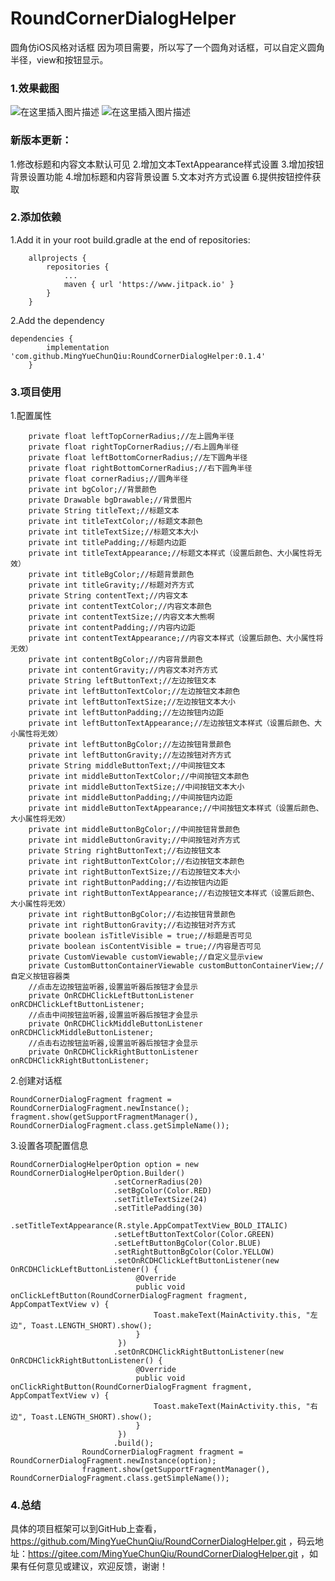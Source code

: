 # RoundCornerDialogHelper
圆角仿iOS风格对话框
因为项目需要，所以写了一个圆角对话框，可以自定义圆角半径，view和按钮显示。
### 1.效果截图
![在这里插入图片描述](https://img-blog.csdnimg.cn/2018112512061853.jpg?x-oss-process=image/watermark,type_ZmFuZ3poZW5naGVpdGk,shadow_10,text_aHR0cHM6Ly9ibG9nLmNzZG4ubmV0L3NsMjAxOGdvZA==,size_16,color_FFFFFF,t_70)
![在这里插入图片描述](https://img-blog.csdnimg.cn/20181127103858948.png?x-oss-process=image/watermark,type_ZmFuZ3poZW5naGVpdGk,shadow_10,text_aHR0cHM6Ly9ibG9nLmNzZG4ubmV0L3NsMjAxOGdvZA==,size_16,color_FFFFFF,t_70)
### 新版本更新：
1.修改标题和内容文本默认可见
2.增加文本TextAppearance样式设置
3.增加按钮背景设置功能
4.增加标题和内容背景设置
5.文本对齐方式设置
6.提供按钮控件获取
### 2.添加依赖
1.Add it in your root build.gradle at the end of repositories:

```
	allprojects {
		repositories {
			...
			maven { url 'https://www.jitpack.io' }
		}
	}
```
2.Add the dependency

```
dependencies {
		implementation 'com.github.MingYueChunQiu:RoundCornerDialogHelper:0.1.4'
	}
```
### 3.项目使用
1.配置属性

```
    private float leftTopCornerRadius;//左上圆角半径
    private float rightTopCornerRadius;//右上圆角半径
    private float leftBottomCornerRadius;//左下圆角半径
    private float rightBottomCornerRadius;//右下圆角半径
    private float cornerRadius;//圆角半径
    private int bgColor;//背景颜色
    private Drawable bgDrawable;//背景图片
    private String titleText;//标题文本
    private int titleTextColor;//标题文本颜色
    private int titleTextSize;//标题文本大小
    private int titlePadding;//标题内边距
    private int titleTextAppearance;//标题文本样式（设置后颜色、大小属性将无效）
    private int titleBgColor;//标题背景颜色
    private int titleGravity;//标题对齐方式
    private String contentText;//内容文本
    private int contentTextColor;//内容文本颜色
    private int contentTextSize;//内容文本大熊啊
    private int contentPadding;//内容内边距
    private int contentTextAppearance;//内容文本样式（设置后颜色、大小属性将无效）
    private int contentBgColor;//内容背景颜色
    private int contentGravity;//内容文本对齐方式
    private String leftButtonText;//左边按钮文本
    private int leftButtonTextColor;//左边按钮文本颜色
    private int leftButtonTextSize;//左边按钮文本大小
    private int leftButtonPadding;//左边按钮内边距
    private int leftButtonTextAppearance;//左边按钮文本样式（设置后颜色、大小属性将无效）
    private int leftButtonBgColor;//左边按钮背景颜色
    private int leftButtonGravity;//左边按钮对齐方式
    private String middleButtonText;//中间按钮文本
    private int middleButtonTextColor;//中间按钮文本颜色
    private int middleButtonTextSize;//中间按钮文本大小
    private int middleButtonPadding;//中间按钮内边距
    private int middleButtonTextAppearance;//中间按钮文本样式（设置后颜色、大小属性将无效）
    private int middleButtonBgColor;//中间按钮背景颜色
    private int middleButtonGravity;//中间按钮对齐方式
    private String rightButtonText;//右边按钮文本
    private int rightButtonTextColor;//右边按钮文本颜色
    private int rightButtonTextSize;//右边按钮文本大小
    private int rightButtonPadding;//右边按钮内边距
    private int rightButtonTextAppearance;//右边按钮文本样式（设置后颜色、大小属性将无效）
    private int rightButtonBgColor;//右边按钮背景颜色
    private int rightButtonGravity;//右边按钮对齐方式
    private boolean isTitleVisible = true;//标题是否可见
    private boolean isContentVisible = true;//内容是否可见
    private CustomViewable customViewable;//自定义显示view
    private CustomButtonContainerViewable customButtonContainerView;//自定义按钮容器类
    //点击左边按钮监听器,设置监听器后按钮才会显示
    private OnRCDHClickLeftButtonListener onRCDHClickLeftButtonListener;
    //点击中间按钮监听器,设置监听器后按钮才会显示
    private OnRCDHClickMiddleButtonListener onRCDHClickMiddleButtonListener;
    //点击右边按钮监听器,设置监听器后按钮才会显示
    private OnRCDHClickRightButtonListener onRCDHClickRightButtonListener;
```

2.创建对话框

```
RoundCornerDialogFragment fragment = RoundCornerDialogFragment.newInstance();
fragment.show(getSupportFragmentManager(), RoundCornerDialogFragment.class.getSimpleName());
```
3.设置各项配置信息

```
RoundCornerDialogHelperOption option = new RoundCornerDialogHelperOption.Builder()
                       .setCornerRadius(20)
                       .setBgColor(Color.RED)
                       .setTitleTextSize(24)
                       .setTitlePadding(30)
                       .setTitleTextAppearance(R.style.AppCompatTextView_BOLD_ITALIC)
                       .setLeftButtonTextColor(Color.GREEN)
                       .setLeftButtonBgColor(Color.BLUE)
                       .setRightButtonBgColor(Color.YELLOW)
                       .setOnRCDHClickLeftButtonListener(new OnRCDHClickLeftButtonListener() {
                            @Override
                            public void onClickLeftButton(RoundCornerDialogFragment fragment, AppCompatTextView v) {
                                Toast.makeText(MainActivity.this, "左边", Toast.LENGTH_SHORT).show();
                            }
                        })
                       .setOnRCDHClickRightButtonListener(new OnRCDHClickRightButtonListener() {
                            @Override
                            public void onClickRightButton(RoundCornerDialogFragment fragment, AppCompatTextView v) {
                                Toast.makeText(MainActivity.this, "右边", Toast.LENGTH_SHORT).show();
                            }
                        })
                       .build();
                RoundCornerDialogFragment fragment = RoundCornerDialogFragment.newInstance(option);
                fragment.show(getSupportFragmentManager(), RoundCornerDialogFragment.class.getSimpleName());
```
### 4.总结
具体的项目框架可以到GitHub上查看，https://github.com/MingYueChunQiu/RoundCornerDialogHelper.git ，码云地址：https://gitee.com/MingYueChunQiu/RoundCornerDialogHelper.git ，如果有任何意见或建议，欢迎反馈，谢谢！
